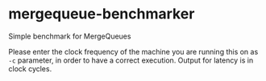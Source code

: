 # mergequeue-benchmarker
Simple benchmark for MergeQueues

Please enter the clock frequency of the machine you are running this on as `-c` parameter, in order to have a correct execution.
Output for latency is in clock cycles.
